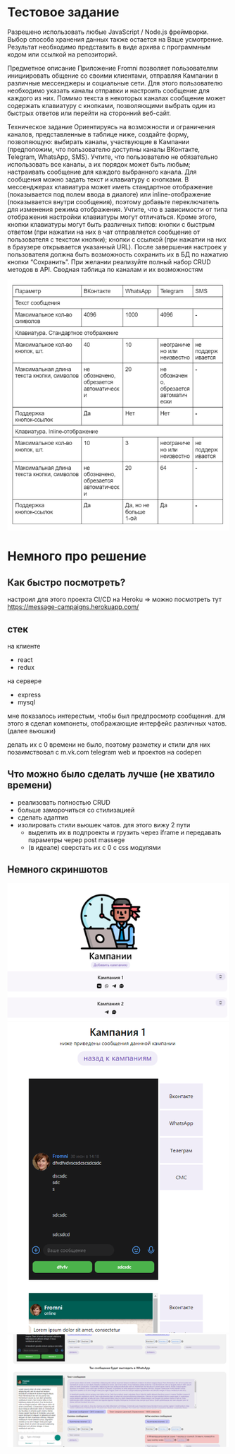 # Тестовое задание
Разрешено использовать любые JavaScript / Node.js фреймворки. Выбор способа хранения данных также остается на Ваше усмотрение. Результат необходимо представить в виде архива с программным кодом или ссылкой на репозиторий.

Предметное описание
Приложение Fromni позволяет пользователям инициировать общение со своими клиентами, отправляя Кампании в различные мессенджеры и социальные сети. Для этого пользователю необходимо указать каналы отправки и настроить сообщение для каждого из них. Помимо текста в некоторых каналах сообщение может содержать клавиатуру с кнопками, позволяющими выбрать один из быстрых ответов или перейти на сторонний веб-сайт.

Техническое задание
Ориентируясь на возможности и ограничения каналов, представленные в таблице ниже, создайте форму, позволяющую:
выбирать каналы, участвующие в Кампании (предположим, что пользователю доступны каналы ВКонтакте, Telegram, WhatsApp, SMS). Учтите, что пользователю не обязательно использовать все каналы, а их порядок может быть любым;
настраивать сообщение для каждого выбранного канала. Для сообщения можно задать текст и клавиатуру с кнопками. В мессенджерах клавиатура может иметь стандартное отображение (показывается под полем ввода в диалоге) или inline-отображение (показывается внутри сообщения), поэтому добавьте переключатель для изменения режима отображения. Учтите, что в зависимости от типа отображения настройки клавиатуры могут отличаться. Кроме этого, кнопки клавиатуры могут быть различных типов:
кнопки с быстрым ответом (при нажатии на них в чат отправляется сообщение от пользователя с текстом кнопки);
кнопки с ссылкой (при нажатии на них в браузере открывается указанный URL).
После завершения настроек у пользователя должна быть возможность сохранить их в БД по нажатию кнопки “Сохранить”. При желании реализуйте полный набор CRUD методов в API.
Сводная таблица по каналам и их возможностям

![img.png](./img.png)


# Немного про решение

## Как быстро посмотреть?
настроил для этого проекта CI/CD на Heroku => можно посмотреть тут https://message-campaigns.herokuapp.com/

## стек

на клиенте 
- react
- redux

на сервере 

- express
- mysql

мне показалось интерестым, чтобы был предпросмотр сообщения. для этого я сделал компонеты, отображающие интерфейс различных чатов. (далее вьюшки)

делать их с 0 времени не было, поэтому разметку и стили для них позаимствовал с m.vk.com telegram web и проектов на codepen


## Что можно было сделать лучше (не хватило времени)

- реализовать полностью CRUD
- больше заморочиться со стилизацией
- сделать адаптив
- изолировать стили вьюшек чатов. для этого вижу 2 пути
  - выделить их в подпроекты и грузить через iframe и передавать параметры череp post massege
  - (в идеале) сверстать их с 0 с css модулями


## Немного скриншотов

![img.png](./img_1.png)
![img.png](./img_2.png)
![img.png](./img_3.png)
